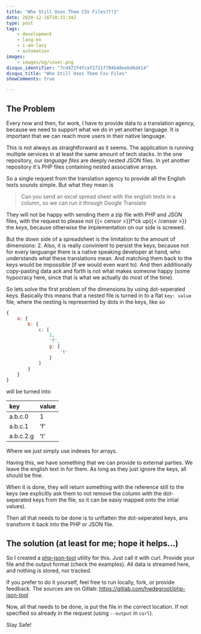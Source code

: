 ```yaml
---
title: "Who Still Uses Them CSV Files??!1"
date: 2020-12-16T10:31:34Z
type: post
tags:
    - development
    - lang-en
    - i-am-lazy
    - automation
images:
    - images/og/cover.png
disqus_identifier: "7cd472f4fcaf2721f794b48eebd6d414"
disqus_title: "Who Still Uses Them Csv Files"
showComments: true

---
```


The Problem
---

Every now and then, for work, I have to provide data to a translation agency, because we need to support
what we do in yet another language.
It is important that we can reach more users in their native language.

This is not always as straightforward as it seems. The application is running multiple services in at least the
same amount of tech stacks. In the one repository, our _language files_ are deeply nested JSON files. In yet another
repository it's PHP files containing nested associative arrays.

So a single request from the translation agency to provide all the English texts sounds simple. But what they mean is

> Can you send an excel spread sheet with the english texts in a column, so we can run it through Google Translate

They will not be happy with sending them a zip file with PHP and JSON files, with the request to please not {{< censor >}}f*ck up{{< /censor >}} the
_keys_, because otherwise the implementation on our side is screwed.

But the down side of a spreadsheet is the limitation to the amount of dimensions: 2.
Also, it is really convinient to persist the keys, because not for every languange there is a native speaking developer at hand,
who understands what these translations mean. And matching them back to the keys would be impossible (if we would even want to).
And then additionally copy-pasting data ack and forth is not what makes someone happy (some hypocracy here, since that is what we
actually do most of the time).

So lets solve the first problem of the dimensions by using dot-seperated keys. Basically this means that a nested file is turned in to a
flat `key: value` file, where the nesting is represented by dots in the keys, like so

```js
{
    a: {
        b: {
            c: [
                1,
                'f',
                g: {
                    't'
                }
            ]
        }
    }
}
```

will be turned into

| key       | value |
|:--------- |:----- |
| a.b.c.0   | 1     |
| a.b.c.1   | 'f'   |
| a.b.c.2.g | 't'   |

Where we just simply use indexes for arrays.

Having this, we have something that we can provide to external parties. We leave the english text in for them. As long as they
just ignore the keys, all should be fine.

When it is done, they will return something with the reference still to the keys (we explicitly ask them to not remove the
column with the dot-seperated keys from the file, so it can be easiy mapped onto the intial values).

Then all that needs to be done is to unflatten the dot-seperated keys, ans transform it back into the PHP or JSON file.

The solution (at least for me; hope it helps...)
---

So I created a [php-json-tool](http://php-json-tool.herokuapp.com/) utility for this. Just call it with curl. Provide your
file and the output format (check the examples). All data is streamed here, and nothing is stored, nor tracked.

If you prefer to do it yourself, feel free to run locally, fork, or provide feedback.
The sources are on Gitlab: https://gitlab.com/hwdegroot/php-json-tool

Now, all that needs to be done, is put the file in the correct location. If not specified so already in the request (using `--output` in `curl`).

Stay Safe!

